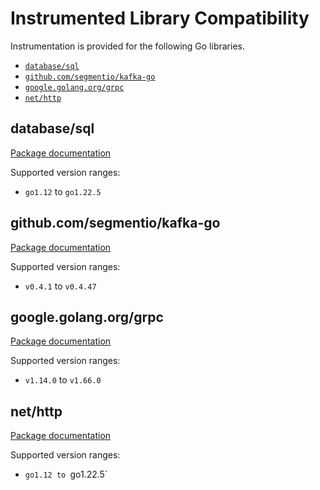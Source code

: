 # Instrumented Library Compatibility

Instrumentation is provided for the following Go libraries.

- [`database/sql`](#database/sql)
- [`github.com/segmentio/kafka-go`](#github.com/segmentio/kafka-go)
- [`google.golang.org/grpc`](#google.golang.org/grpc)
- [`net/http`](#net/http)

## database/sql

[Package documentation](https://pkg.go.dev/database/sql)

Supported version ranges: 

- `go1.12` to `go1.22.5`

## github.com/segmentio/kafka-go

[Package documentation](https://pkg.go.dev/github.com/segmentio/kafka-go)

Supported version ranges: 

- `v0.4.1` to `v0.4.47`

## google.golang.org/grpc

[Package documentation](https://pkg.go.dev/google.golang.org/grpc)

Supported version ranges: 

- `v1.14.0` to `v1.66.0`

## net/http

[Package documentation](https://pkg.go.dev/net/http)

Supported version ranges: 

- `go1.12 to `go1.22.5`

